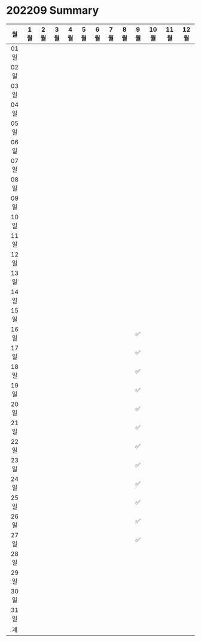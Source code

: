 # 202209 Summary

|  월  | 1월 | 2월 | 3월 | 4월 | 5월 | 6월 | 7월 | 8월 | 9월 | 10월 | 11월 | 12월 |
|:--:|:--:|:--:|:--:|:--:|:--:|:--:|:--:|:--:|:--:|:--:|:--:|:--:|
|01일  |    |    |    |    |    |    |    |    |    |    |    |    |
|02일  |    |    |    |    |    |    |    |    |    |    |    |    |
|03일  |    |    |    |    |    |    |    |    |    |    |    |    |
|04일  |    |    |    |    |    |    |    |    |    |    |    |    |
|05일  |    |    |    |    |    |    |    |    |    |    |    |    |
|06일  |    |    |    |    |    |    |    |    |    |    |    |    |
|07일  |    |    |    |    |    |    |    |    |    |    |    |    |
|08일  |    |    |    |    |    |    |    |    |    |    |    |    |
|09일  |    |    |    |    |    |    |    |    |    |    |    |    |
|10일  |    |    |    |    |    |    |    |    |    |    |    |    |
|11일  |    |    |    |    |    |    |    |    |    |    |    |    |
|12일  |    |    |    |    |    |    |    |    |    |    |    |    |
|13일  |    |    |    |    |    |    |    |    |    |    |    |    |
|14일  |    |    |    |    |    |    |    |    |    |    |    |    |
|15일  |    |    |    |    |    |    |    |    |    |    |    |    |
|16일  |    |    |    |    |    |    |    |    | ✅ |    |    |    |
|17일  |    |    |    |    |    |    |    |    | ✅ |    |    |    |
|18일  |    |    |    |    |    |    |    |    | ✅ |    |    |    |
|19일  |    |    |    |    |    |    |    |    | ✅ |    |    |    |
|20일  |    |    |    |    |    |    |    |    | ✅ |    |    |    |
|21일  |    |    |    |    |    |    |    |    | ✅ |    |    |    |
|22일  |    |    |    |    |    |    |    |    | ✅ |    |    |    |
|23일  |    |    |    |    |    |    |    |    | ✅ |    |    |    |
|24일  |    |    |    |    |    |    |    |    | ✅ |    |    |    |
|25일  |    |    |    |    |    |    |    |    | ✅ |    |    |    |
|26일  |    |    |    |    |    |    |    |    | ✅ |    |    |    |
|27일  |    |    |    |    |    |    |    |    | ✅ |    |    |    |
|28일  |    |    |    |    |    |    |    |    |    |    |    |    |
|29일  |    |    |    |    |    |    |    |    |    |    |    |    |
|30일  |    |    |    |    |    |    |    |    |    |    |    |    |
|31일  |    |    |    |    |    |    |    |    |    |    |    |    |
|계    |    |    |    |    |    |    |    |    |    |    |    |    |

